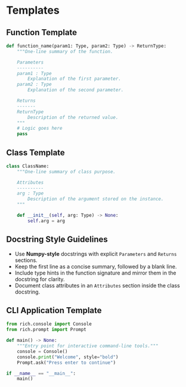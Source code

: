 # Templates

## Function Template
```python
def function_name(param1: Type, param2: Type) -> ReturnType:
    """One-line summary of the function.

    Parameters
    ----------
    param1 : Type
        Explanation of the first parameter.
    param2 : Type
        Explanation of the second parameter.

    Returns
    -------
    ReturnType
        Description of the returned value.
    """
    # Logic goes here
    pass
```

## Class Template
```python
class ClassName:
    """One-line summary of class purpose.

    Attributes
    ----------
    arg : Type
        Description of the argument stored on the instance.
    """

    def __init__(self, arg: Type) -> None:
        self.arg = arg
```

## Docstring Style Guidelines

- Use **Numpy-style** docstrings with explicit ``Parameters`` and ``Returns``
  sections.
- Keep the first line as a concise summary, followed by a blank line.
- Include type hints in the function signature and mirror them in the docstring
  for clarity.
- Document class attributes in an ``Attributes`` section inside the class
  docstring.

## CLI Application Template
```python
from rich.console import Console
from rich.prompt import Prompt

def main() -> None:
    """Entry point for interactive command-line tools."""
    console = Console()
    console.print("Welcome", style="bold")
    Prompt.ask("Press enter to continue")

if __name__ == "__main__":
    main()
```
